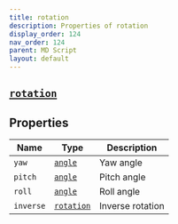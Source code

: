 ```yaml
---
title: rotation
description: Properties of rotation
display_order: 124
nav_order: 124
parent: MD Script
layout: default
---
```


##  [`rotation`](./rotation.html) 


## Properties

| Name | Type | Description |
|------|------|-------------|
| `yaw` | [`angle`](./angle.html) | Yaw angle |
| `pitch` | [`angle`](./angle.html) | Pitch angle |
| `roll` | [`angle`](./angle.html) | Roll angle |
| `inverse` | [`rotation`](./rotation.html) | Inverse rotation |



